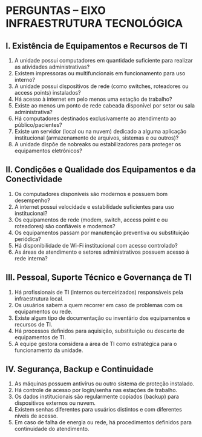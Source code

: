 # PERGUNTAS – EIXO INFRAESTRUTURA TECNOLÓGICA

## I. Existência de Equipamentos e Recursos de TI

1. A unidade possui computadores em quantidade suficiente para realizar as atividades administrativas?
2. Existem impressoras ou multifuncionais em funcionamento para uso interno?
3. A unidade possui dispositivos de rede (como switches, roteadores ou access points) instalados?
4. Há acesso à internet em pelo menos uma estação de trabalho?
5. Existe ao menos um ponto de rede cabeada disponível por setor ou sala administrativa?
6. Há computadores destinados exclusivamente ao atendimento ao público/pacientes?
7. Existe um servidor (local ou na nuvem) dedicado a alguma aplicação institucional (armazenamento de arquivos, sistemas e ou outros)?
8. A unidade dispõe de nobreaks ou estabilizadores para proteger os equipamentos eletrônicos?

## II. Condições e Qualidade dos Equipamentos e da Conectividade
1. Os computadores disponíveis são modernos e possuem bom desempenho?
2. A internet possui velocidade e estabilidade suficientes para uso institucional?
3. Os equipamentos de rede (modem, switch, access point e ou roteadores) são confiáveis e modernos?
4. Os equipamentos passam por manutenção preventiva ou substituição periódica?
5. Há disponibilidade de Wi-Fi institucional com acesso controlado?
6. As áreas de atendimento e setores administrativos possuem acesso à rede interna?

## III. Pessoal, Suporte Técnico e Governança de TI
1. Há profissionais de TI (internos ou terceirizados) responsáveis pela infraestrutura local.
2. Os usuários sabem a quem recorrer em caso de problemas com os equipamentos ou rede.
3. Existe algum tipo de documentação ou inventário dos equipamentos e recursos de TI.
4. Há processos definidos para aquisição, substituição ou descarte de equipamentos de TI.
5. A equipe gestora considera a área de TI como estratégica para o funcionamento da unidade.

## IV. Segurança, Backup e Continuidade
1. As máquinas possuem antivírus ou outro sistema de proteção instalado.
2. Há controle de acesso por login/senha nas estações de trabalho.
3. Os dados institucionais são regularmente copiados (backup) para dispositivos externos ou nuvem.
4. Existem senhas diferentes para usuários distintos e com diferentes níveis de acesso.
5. Em caso de falha de energia ou rede, há procedimentos definidos para continuidade do atendimento.
